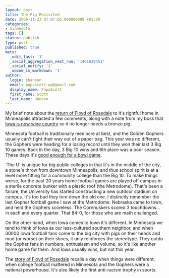 ```yaml
---
layout: post
title: The Pig Revisited
date: 2006-11-23 07:07:05.000000000 +01:00
categories:
- minnesota
tags: []
status: publish
type: post
published: true
meta:
  _edit_last: '3'
  _social_aggregation_next_run: '1401629451'
  _social_notify: '1'
  _wpcom_is_markdown: '1'
author:
  login: shanson
  email: papascott-wp@gmail.com
  display_name: PapaScott
  first_name: Scott
  last_name: Hanson
---
```

<p>My brief note about the <a href="/archives/2006/11/19/we-got-the-pig">return of Floyd of Rosedale</a> to it's rightful home in Minneapolis attracted a few comments, along with a note from my boss that <a href="http://lumma.de/eintrag.php?id=3110">Iowa is now wine country</a> so it no longer needs a bronze pig.</p>
<p>Minnesota football is traditionally mediocre at best, and the Golden Gophers usually can't fight their way out of a paper bag. This year was no different, the Gophers were heading for a losing record until they won their last 3 Big 10 games. Back in the day, 3 Big 10 wins and 6th place was a poor season. These days it's <a href="http://sports.yahoo.com/ncaaf/news;_ylt=ArFP4yUYfihrrdJK8t4wQ6if1LYF?slug=ap-minnesota-insightbowl&amp;prov=ap&amp;type=lgns">good enough for a bowl game</a>.</p>
<p>'The U' is unique for big public colleges in that it's in the middle of the city, a stone's throw from downtown Minneapolis, and thus school spirit is at a level more fitting for a community college than the Big 10. To make things worse, for the past 20 years home football games are played off campus in a sterile concrete bunker with a plastic roof (the Metrodome). That's been a failure, the University has started constructing a new outdoor stadium on campus. It's too bad they tore down the old one. I distinctly remember the last Gopher football game I saw at the Metrodome. Nebraska came to town, and held the Gophers scoreless. The Cornhuskers scored 3 touchdowns... in each and every quarter. That 84-0, for those who are math challenged.</p>
<p>On the other hand, when Iowa comes to town it's different. In Minnesota we tend to think of Iowa as our less-cultured southern neighbor, and when 30000 Iowa football fans come to the big city with pigs on their heads and mud (or worse) on their shoes, it only reinforces the stereotype. They outdo the Gopher fans in numbers, enthusiasm and volume, so it's like another home game for them. And Iowa usually wins, but not this year.</p>
<p>The <a href="http://news.minnesota.publicradio.org/features/2005/11/14_steilm_floydofrosedale/">story of Floyd of Rosedale</a> recalls a day when things were different, when college football mattered in Minnesota and the Gophers were a national powerhouse. It's also likely the first anti-racism trophy in sports.</p>
